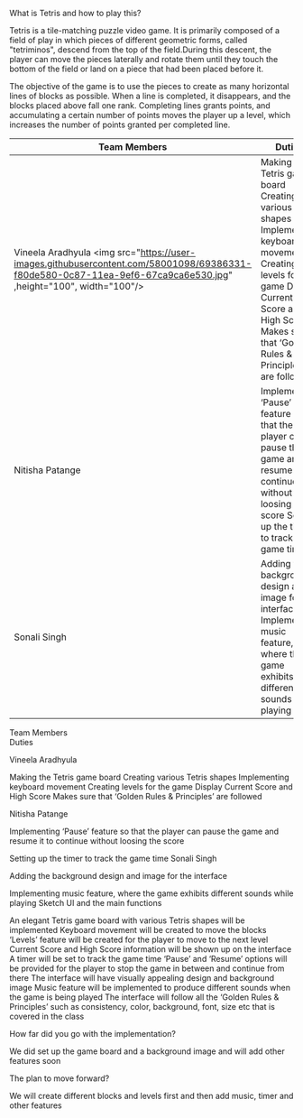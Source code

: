 What is Tetris and how to play this?

Tetris is a tile-matching puzzle video game. It is primarily composed of a field of play in which pieces of different geometric forms, called "tetriminos", descend from the top of the field.During this descent, the player can move the pieces laterally and rotate them until they touch the bottom of the field or land on a piece that had been placed before it. 

The objective of the game is to use the pieces to create as many horizontal lines of blocks as possible. When a line is completed, it disappears, and the blocks placed above fall one rank. Completing lines grants points, and accumulating a certain number of points moves the player up a level, which increases the number of points granted per completed line.




| Team Members      | Duties                                                                                                                                                                                                                |
|-------------------|-----------------------------------------------------------------------------------------------------------------------------------------------------------------------------------------------------------------------|
| Vineela Aradhyula <img src="https://user-images.githubusercontent.com/58001098/69386331-f80de580-0c87-11ea-9ef6-67ca9ca6e530.jpg" ,height="100", width="100"/>| Making the Tetris game board Creating various Tetris shapes Implementing keyboard movement Creating levels for the game Display Current Score and High Score Makes sure that ‘Golden Rules & Principles’ are followed |
| Nitisha Patange   | Implementing ‘Pause’ feature so that the player can pause the game  and resume it to continue without loosing the score  Setting up the timer to track the game time                                                  |
| Sonali Singh      | Adding the background design and image for the interface   Implementing music feature, where the game exhibits different  sounds while playing                                                                        |
Team Members  
Duties


Vineela Aradhyula

Making the Tetris game board
Creating various Tetris shapes
Implementing keyboard movement
Creating levels for the game
Display Current Score and High Score
Makes sure that ‘Golden Rules & Principles’ are followed


Nitisha Patange                                     

Implementing ‘Pause’ feature so that the player can pause the game and resume it to continue without loosing the score

Setting up the timer to track the game time
Sonali Singh   

Adding the background design and image for the interface

Implementing music feature, where the game exhibits different sounds while playing
Sketch UI and the main functions         
 
An elegant  Tetris game board with various Tetris shapes will be implemented
Keyboard movement will be created to move the blocks
‘Levels’ feature will be created for the player to move to the next level
Current Score and High Score information will be shown up on the interface
A timer will be set to track the game time
‘Pause’ and ‘Resume’ options will be provided for the player to stop the game in between and continue from there
The interface will have visually appealing design and background image
Music feature will be implemented to produce different sounds when the game is being played
The interface will follow all the ‘Golden Rules & Principles’ such as consistency, color, background, font, size etc that is covered in the class

How far did you go with the implementation?

We did set up the game board and a background image and will add other features soon

The plan to move forward?

We will create different blocks and levels first and then add music, timer and other features


